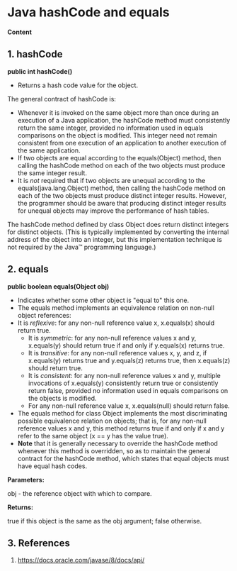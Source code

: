 # Java hashCode and equals

**Content**

## 1. hashCode

**public int hashCode()**

-   Returns a hash code value for the object.

The general contract of hashCode is:

-   Whenever it is invoked on the same object more than once during an execution of a Java application, the hashCode method must consistently return the same integer, provided no information used in equals comparisons on the object is modified. This integer need not remain consistent from one execution of an application to another execution of the same application.
-   If two objects are equal according to the equals(Object) method, then calling the hashCode method on each of the two objects must produce the same integer result.
-   It is *not* required that if two objects are unequal according to the equals(java.lang.Object) method, then calling the hashCode method on each of the two objects must produce distinct integer results. However, the programmer should be aware that producing distinct integer results for unequal objects may improve the performance of hash tables.

The hashCode method defined by class Object does return distinct integers for distinct objects. (This is typically implemented by converting the internal address of the object into an integer, but this implementation technique is not required by the Java™ programming language.)

## 2. equals

**public boolean equals(Object obj)**

-   Indicates whether some other object is "equal to" this one.
-   The equals method implements an equivalence relation on non-null object references:
-   It is *reflexive*: for any non-null reference value x, x.equals(x) should return true.
    -   It is *symmetric*: for any non-null reference values x and y, x.equals(y) should return true if and only if y.equals(x) returns true.
    -   It is *transitive*: for any non-null reference values x, y, and z, if x.equals(y) returns true and y.equals(z) returns true, then x.equals(z) should return true.
    -   It is *consistent*: for any non-null reference values x and y, multiple invocations of x.equals(y) consistently return true or consistently return false, provided no information used in equals comparisons on the objects is modified.
    -   For any non-null reference value x, x.equals(null) should return false.
-   The equals method for class Object implements the most discriminating possible equivalence relation on objects; that is, for any non-null reference values x and y, this method returns true if and only if x and y refer to the same object (x == y has the value true).
-   **Note** that it is generally necessary to override the hashCode method whenever this method is overridden, so as to maintain the general contract for the hashCode method, which states that equal objects must have equal hash codes.

**Parameters:**

obj - the reference object with which to compare.

**Returns:**

true if this object is the same as the obj argument; false otherwise.

## 3. References

1.  https://docs.oracle.com/javase/8/docs/api/
